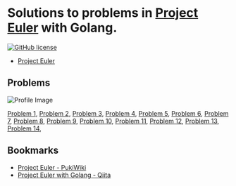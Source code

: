 # Solutions to problems in [Project Euler] with Golang.

[![GitHub license](https://img.shields.io/badge/license-Apache%202-blue.svg)](https://raw.githubusercontent.com/spiegel-im-spiegel/project-euler/master/LICENSE)

- [Project Euler]

## Problems

![Profile Image](https://projecteuler.net/profile/spiegel.png)

[Problem 1](https://github.com/spiegel-im-spiegel/project-euler/blob/master/problem-1/main.go),
[Problem 2](https://github.com/spiegel-im-spiegel/project-euler/blob/master/problem-2/main.go),
[Problem 3](https://github.com/spiegel-im-spiegel/project-euler/blob/master/problem-3/main.go),
[Problem 4](https://github.com/spiegel-im-spiegel/project-euler/blob/master/problem-4/main.go),
[Problem 5](https://github.com/spiegel-im-spiegel/project-euler/blob/master/problem-5/main.go),
[Problem 6](https://github.com/spiegel-im-spiegel/project-euler/blob/master/problem-6/main.go),
[Problem 7](https://github.com/spiegel-im-spiegel/project-euler/blob/master/problem-7/main.go),
[Problem 8](https://github.com/spiegel-im-spiegel/project-euler/blob/master/problem-8/main.go),
[Problem 9](https://github.com/spiegel-im-spiegel/project-euler/blob/master/problem-9/main.go),
[Problem 10](https://github.com/spiegel-im-spiegel/project-euler/blob/master/problem-10/main.go),
[Problem 11](https://github.com/spiegel-im-spiegel/project-euler/blob/master/problem-11/main.go),
[Problem 12](https://github.com/spiegel-im-spiegel/project-euler/blob/master/problem-12/main.go),
[Problem 13](https://github.com/spiegel-im-spiegel/project-euler/blob/master/problem-13/main.go),
[Problem 14](https://github.com/spiegel-im-spiegel/project-euler/blob/master/problem-14/main.go),

## Bookmarks

- [Project Euler - PukiWiki](http://odz.sakura.ne.jp/projecteuler/index.php?Project%20Euler)
- [Project Euler with Golang - Qiita](https://qiita.com/wing-tail/items/6c81bc6217c8440186ab)

[Project Euler]: https://projecteuler.net/
